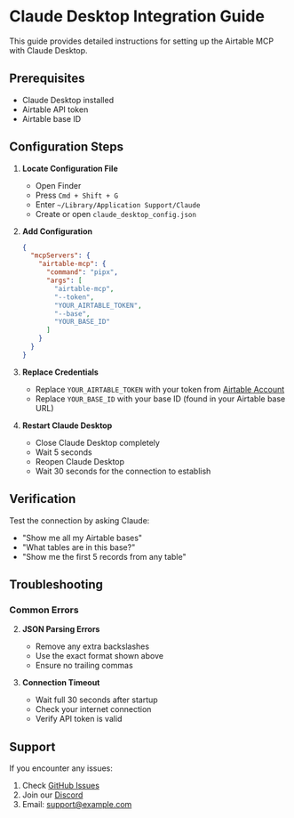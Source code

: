 # Claude Desktop Integration Guide

This guide provides detailed instructions for setting up the Airtable MCP with Claude Desktop.

## Prerequisites

- Claude Desktop installed
- Airtable API token
- Airtable base ID

## Configuration Steps

1. **Locate Configuration File**
   - Open Finder
   - Press `Cmd + Shift + G`
   - Enter `~/Library/Application Support/Claude`
   - Create or open `claude_desktop_config.json`

2. **Add Configuration**
   ```json
   {
     "mcpServers": {
       "airtable-mcp": {
         "command": "pipx",
         "args": [
           "airtable-mcp",
           "--token",
           "YOUR_AIRTABLE_TOKEN",
           "--base",
           "YOUR_BASE_ID"
         ]
       }
     }
   }
   ```

3. **Replace Credentials**
   - Replace `YOUR_AIRTABLE_TOKEN` with your token from [Airtable Account](https://airtable.com/account)
   - Replace `YOUR_BASE_ID` with your base ID (found in your Airtable base URL)

4. **Restart Claude Desktop**
   - Close Claude Desktop completely
   - Wait 5 seconds
   - Reopen Claude Desktop
   - Wait 30 seconds for the connection to establish

## Verification

Test the connection by asking Claude:
- "Show me all my Airtable bases"
- "What tables are in this base?"
- "Show me the first 5 records from any table"

## Troubleshooting

### Common Errors


2. **JSON Parsing Errors**
   - Remove any extra backslashes
   - Use the exact format shown above
   - Ensure no trailing commas

3. **Connection Timeout**
   - Wait full 30 seconds after startup
   - Check your internet connection
   - Verify API token is valid

## Support

If you encounter any issues:
1. Check [GitHub Issues](https://github.com/rashidazarang/airtable-mcp/issues)
2. Join our [Discord](https://discord.gg/your-discord)
3. Email: support@example.com 
